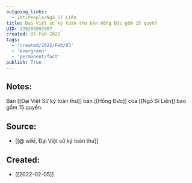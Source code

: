 ```yaml
---
outgoing_links:
  - Zet/People/Ngô Sĩ Liên
title: Đại Việt sử ký toàn thư bản Hồng Đức gồm 15 quyển
UID: 220205093907
created: 05-Feb-2022
tags:
  - 'created/2022/Feb/05'
  - 'evergreen'
  - 'permanent/fact'
publish: True
---
```

## Notes:
Bản [[Đại Việt Sử ký toàn thư]] bản [[Hồng Đức]] của [[Ngô Sĩ Liên]] bao gồm 15 quyển.

## Source:
- [[@ wiki, Đại Việt sử ký toàn thư]]



## Created:
- [[2022-02-05]]
